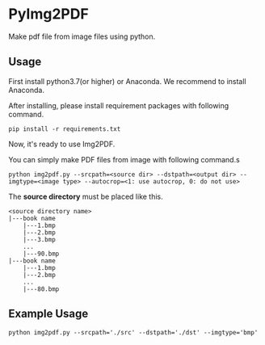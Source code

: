 # PyImg2PDF

Make pdf file from image files using python.

## Usage

First install python3.7(or higher) or Anaconda. We recommend to install Anaconda.

After installing, please install requirement packages with following command.

    pip install -r requirements.txt

Now, it's ready to use Img2PDF.

You can simply make PDF files from image with following command.s

    python img2pdf.py --srcpath=<source dir> --dstpath=<output dir> --imgtype=<image type> --autocrop=<1: use autocrop, 0: do not use>

The **source directory** must be placed like this.

    <source directory name>
    |---book name
        |---1.bmp
        |---2.bmp
        |---3.bmp
        ...
        |---90.bmp
    |---book name
        |---1.bmp
        |---2.bmp
        ...
        |---80.bmp

## Example Usage

    python img2pdf.py --srcpath='./src' --dstpath='./dst' --imgtype='bmp'
